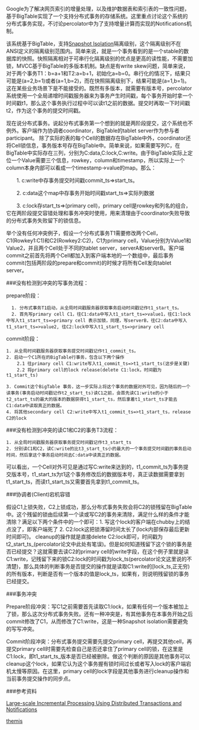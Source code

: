 
Google为了解决网页索引的增量处理，以及维护数据表和索引表的一致性问题，基于BigTable实现了一个支持分布式事务的存储系统。这里重点讨论这个系统的分布式事务实现，不讨论percolator中为了支持增量计算而实现的Notifications机制。


该系统基于BigTable，支持[Snapshot Isolation](https://en.wikipedia.org/wiki/Snapshot_isolation)隔离级别，这个隔离级别不在ANSI定义的隔离级别范围内。简单来说，就是一个事务看到的是一个stable的数据库的快照。快照隔离相对于可串行化隔离级别的优点是更高的读性能，不需要加锁，MVCC基于BigTable的多版本机制。缺点是有write skew问题，简单来说，对于两个事务T1：b=a+1和T2:a=b+1，初始化a=b=0。串行化的情况下，结果只可能是(a=2,b=1)或者(a=1,b=2)，而在快照隔离级别下，结果可能是(a=1,b=1)。这在某些业务场景下是不能接受的。既然有多版本，就需要有版本号，percolator系统使用一个全局递增时间戳服务器来为事务产生时间戳，每个事务开始时拿一个时间戳t1，那么这个事务执行过程中可以读t1之前的数据。提交时再取一下时间戳t2，作为这个事务的提交时间戳。


现在说分布式事务。说起分布式事务第一个想到的就是两阶段提交，这个系统也不例外。客户端作为协调者coordinator，BigTable的tablet server作为参与者participant。 除了实际的表的每个Cell的数据存在BigTable中外，coordinator还将Cell锁信息，事务版本号存在BigTable中。简单来说，如果需要写列C，在BigTable中实际存在三列，分别为C:data,C:lock,C:write。由于BigTable实际上定位一个Value需要三个信息，rowkey，column和timestamp，所以实际上一个 column本身内部可以看成一个timestamp->value的map。那么：

　　1. c:write中存事务提交时间戳commit_ts=>start_ts。   

　　2. c:data这个map中存事务开始时间戳start_ts=>实际列数据

　　3. c:lock存start_ts=>(primary cell)，primary cell是rowkey和列名的组合，它在两阶段提交容错处理和事务冲突时使用，用来清理由于coordinator失败导致的分布式事务失败留下的锁信息。


举个没有任何冲突例子，假设一个分布式事务T1需要修改两个Cell，C1(Rowkey1:C1)和C2(Rowkey2:C2)，C1为primary cell，Value分别为Value1和Value2，并且两个Cell处于不同的tablet server，serverA和serverB。客户端commit之前首先将两个Cell都加入到客户端本地的一个数组中，最后事务commit(包括两阶段的prepare和commit)的时候才将所有Cell发向tablet server。


###没有检测到冲突的写事务流程：

prepare阶段：

      1. 分布式事务T1启动，从全局时间戳服务器获取事务启动时间戳记作t1_start_ts。
      2. 首先写primary cell C1，往C1:data中写入t1_start_ts=>value1，往C1:lock中写入t1_start_ts=>primary cell 表示加锁，同理，写serverB，往C2:data中写入t1_start_ts=>value2, 往C2:lock中写入t1_start_ts=>primary cell

commit阶段：

	1. 从全局时间戳服务器获取事务提交时间戳记作t1_commit_ts。 
	2. 启动一个C1所在的BigTable行事务，包含以下两个操作
		2.1 往primary cell C1:write写入t1_commit_ts=>t1_start_ts(这步是关键)
		2.2 将primary cell的lock release(delete C1:lock，时间戳为t1_start_ts)

	3. Commit这个BigTable 事务，这一步实际上将这个事务的数据对外可见，因为随后的一个读事务(事务启动时间戳记作t2_start_ts)读C1之前，会首先读C1:write的小于t2_start_ts的最大的版本的数据获得t1_start_ts，然后拿着t1_start_ts才能去C1:data中读取真正的数据。
	4. 将其他secondary cell C2:write中写入t1_commit_ts=>t1_start_ts，release C2的lock

###没有检测到冲突的读C1和C2的事务T3流程：
	
	1. 从全局时间戳服务器获取事务提交时间戳记作t3_start_ts
	2. 分别读C1和C2，读C:write的比t3_start_ts小的最大的一个事务提交时间戳的事务启动时间，然后拿这个事务启动时间去C:data中读真正的数据。

可以看出，一个Cell对外可见是通过写C:write来达到的，t1_commit_ts为事务提交版本号，t1_start_ts为t1这个事务修改后的数据版本号，真正读数据需要拿到t1_start_ts，而读t1_start_ts又需要首先拿到t1_commit_ts。

###协调者(Client)宕机容错

   假设C1上锁失败，C2上锁成功，那么分布式事务失败会将C2的锁残留在BigTable中。这个残留的锁由后续第一个读或写C2的事务来清除，满足什么样的条件才能清除？满足以下两个条件中的一个即可：1. 写这个lock的客户端在chubby上的结点没了，即客户端死了 2. C2:lock这把锁滞留时间太长了(lock内部保存最后更新时间即可)。  cleanup的操作就是直接delete C2:lock即可，时间戳为t2_start_ts_(percolator论文中此处有笔误)。但是如何知道残留下这个锁的事务是否已经提交？这就需要去读C2的primary cell的write字段，在这个例子里就是读C1:write，记残留下来的锁C2:lock的时间戳为lock_ts(percolator论文这里说的不清楚)，那么具体的判断事务是否提交的操作就是读取C1:write的[lock_ts,正无穷)的所有版本，判断是否有一个版本的值是lock_ts，如果有，则说明残留锁的事务已经提交。    

###事务冲突


Prepare阶段冲突：写C1之前需要首先读取C1:lock，如果有任何一个版本被加上了锁，那么这次分布式事务失败。还有一种冲突是，有其他事务在本事务开始之后commit修改了C1，从而修改了C1:write，这是一种Snapshot isolation需要避免的写写冲突。


Commit阶段冲突：分布式事务提交需要先提交primary cell，再提交其他cell，再提交primary cell时需要先检查自己是否还拿住了primary cell的锁，在这里是C1:lock，即t1_start_ts_版本是否已经被删除。做这个判断的原因是其他事务可以cleanup这个lock，如果它认为这个事务握有锁时间过长或者写入lock的客户端宕机太慢等原因。在这里，primary cell的lock字段是其他事务进行cleanup操作和当前事务提交操作的同步点。

 

###参考资料

[Large-scale Incremental Processing
Using Distributed Transactions and Notifications](http://static.googleusercontent.com/media/research.google.com/en/us/pubs/archive/36726.pdf)

[themis](https://github.com/XiaoMi/themis/)

 